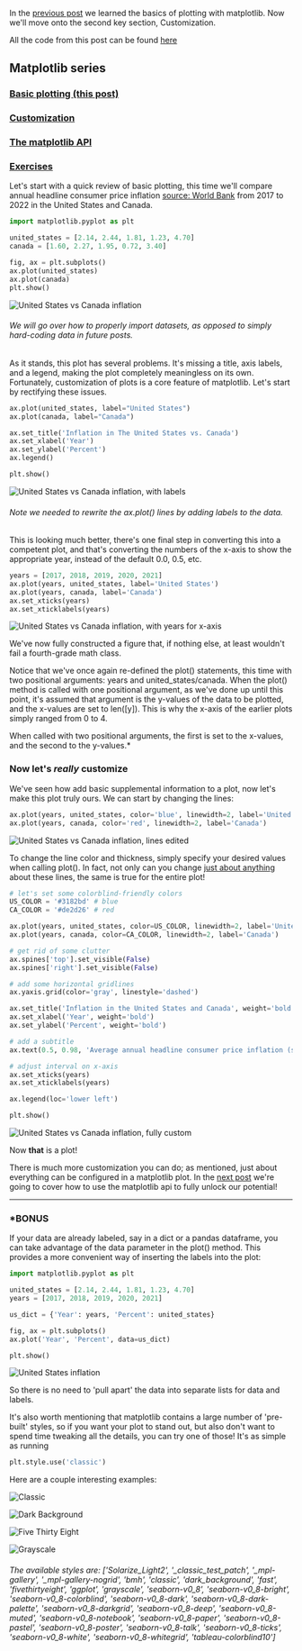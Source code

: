 In the [previous post](https://aeryck.com/post:Data%20Visualization:%20Matplotlib%20Basic%20Plotting)
we learned the basics of plotting with matplotlib. Now we'll move onto the
second key section, Customization.

All the code from this post can be found
[here](https://github.com/erkearney/Aeryck/blob/main/code_posts/data_visualization/2part_matplotlib_examples.py)

## Matplotlib series
### [Basic plotting (this post)](https://aeryck.com/post:Data%20Visualization:%20Matplotlib%20Basic%20Plotting)
### [Customization](https://aeryck.com/post:Data%20Visualization:%20Matplotlib%20Customization)
### [The matplotlib API](https://aeryck.com/post:Data%20Visualization:%20Matplotlib%20API)
### [Exercises](https://aeryck.com/post:Data%20Visualization:%20Matplotlib%20Exercises)

Let's start with a quick review of basic plotting, this time we'll compare
annual headline consumer price inflation [source: World
Bank](https://www.worldbank.org/en/research/brief/inflation-database) from 2017
to 2022 in the United States and Canada.

```python
import matplotlib.pyplot as plt

united_states = [2.14, 2.44, 1.81, 1.23, 4.70]
canada = [1.60, 2.27, 1.95, 0.72, 3.40]

fig, ax = plt.subplots()
ax.plot(united_states)
ax.plot(canada)
plt.show()
```

![United States vs Canada
inflation](static/images/data_visualization/matplotlib/customization/1.png
"Figure 1: United States vs Canada inflation")

###### We will go over how to properly import datasets, as opposed to simply hard-coding data in future posts.

As it stands, this plot has several problems. It's missing a title, axis
labels, and a legend, making the plot completely meaningless on its own. Fortunately,
customization of plots is a core feature of matplotlib. Let's start by
rectifying these issues.

```python
ax.plot(united_states, label="United States")
ax.plot(canada, label="Canada")

ax.set_title('Inflation in The United States vs. Canada')
ax.set_xlabel('Year')
ax.set_ylabel('Percent')
ax.legend()

plt.show()
```

![United States vs Canada
inflation, with labels](static/images/data_visualization/matplotlib/customization/2.png
"Figure 2: United States vs Canada inflation, with labels")

###### Note we needed to rewrite the ax.plot() lines by adding labels to the data.

This is looking much better, there's one final step in converting this into a
competent plot, and that's converting the numbers of the x-axis to show the
appropriate year, instead of the default 0.0, 0.5, etc.

```python
years = [2017, 2018, 2019, 2020, 2021]
ax.plot(years, united_states, label='United States')
ax.plot(years, canada, label='Canada')
ax.set_xticks(years)
ax.set_xticklabels(years)
```

![United States vs Canada
inflation, with years for x-axis](static/images/data_visualization/matplotlib/customization/3.png
"Figure 3: United States vs Canada inflation, with years for x-axis")

We've now fully constructed a figure that, if nothing else, at least wouldn't
fail a fourth-grade math class.

Notice that we've once again re-defined the plot() statements, this time with
two positional arguments: years and united_states/canada. When the plot() method
is called with one positional argument, as we've done up until this point, it's
assumed that argument is the y-values of the data to be plotted, and the
x-values are set to len([y]). This is why the x-axis of the earlier plots simply
ranged from 0 to 4.

When called with two positional arguments, the first is set to the x-values, and
the second to the y-values.\*

### Now let's *really* customize

We've seen how add basic supplemental information to a plot, now let's make this
plot truly ours. We can start by changing the lines:

```python
ax.plot(years, united_states, color='blue', linewidth=2, label='United States')
ax.plot(years, canada, color='red', linewidth=2, label='Canada')
```

![United States vs Canada
inflation, lines edited](static/images/data_visualization/matplotlib/customization/4.png
"Figure 4: United States vs Canada inflation, with lines edited")

To change the line color and thickness, simply specify your desired values when
calling plot(). In fact, not only can you change [just about
anything](https://matplotlib.org/stable/api/_as_gen/matplotlib.lines.Line2D.html#matplotlib.lines.Line2D)
about these lines, the same is true for the entire plot!

```python
# let's set some colorblind-friendly colors
US_COLOR = '#3182bd' # blue
CA_COLOR = '#de2d26' # red

ax.plot(years, united_states, color=US_COLOR, linewidth=2, label='United States')
ax.plot(years, canada, color=CA_COLOR, linewidth=2, label='Canada')

# get rid of some clutter
ax.spines['top'].set_visible(False)
ax.spines['right'].set_visible(False)

# add some horizontal gridlines
ax.yaxis.grid(color='gray', linestyle='dashed')

ax.set_title('Inflation in the United States and Canada', weight='bold')
ax.set_xlabel('Year', weight='bold')
ax.set_ylabel('Percent', weight='bold')

# add a subtitle
ax.text(0.5, 0.98, 'Average annual headline consumer price inflation (source: World Bank)', transform=ax.transAxes, ha='center', fontsize=8)

# adjust interval on x-axis
ax.set_xticks(years)
ax.set_xticklabels(years)

ax.legend(loc='lower left')

plt.show()
```

![United States vs Canada
inflation, fully custom](static/images/data_visualization/matplotlib/customization/5.png
"Figure 5: United States vs Canada inflation, fully custom")

Now **that** is a plot!

There is much more customization you can do; as mentioned, just about everything
can be configured in a matplotlib plot. In the
[next post](https://aeryck.com/post:Data%20Visualization:%20Matplotlib%20API)
we're going to cover how to use the matplotlib api to fully unlock our potential!

* * *
### \*BONUS
If your data are already labeled, say in a dict or a pandas dataframe, you can
take advantage of the data parameter in the plot() method. This provides a
more convenient way of inserting the labels into the plot:

```python
import matplotlib.pyplot as plt

united_states = [2.14, 2.44, 1.81, 1.23, 4.70]
years = [2017, 2018, 2019, 2020, 2021]

us_dict = {'Year': years, 'Percent': united_states}

fig, ax = plt.subplots()
ax.plot('Year', 'Percent', data=us_dict)

plt.show()
```

![United States inflation](static/images/data_visualization/matplotlib/customization/bonus.png
"Bonus figure: United States inflation, plotted using obj")

So there is no need to 'pull apart' the data into separate lists for data and
labels.

It's also worth mentioning that matplotlib contains a large number of
'pre-built' styles, so if you want your plot to stand out, but also don't want
to spend time tweaking all the details, you can try one of those! It's as simple
as running

```python
plt.style.use('classic')
```

Here are a couple interesting examples:

![Classic](static/images/data_visualization/matplotlib/customization/classic.png
"Bonus figure: Clasic style")

![Dark Background](static/images/data_visualization/matplotlib/customization/dark_background.png
"Bonus figure: Dark Background style")

![Five Thirty Eight](static/images/data_visualization/matplotlib/customization/fivethirtyeight.png
"Bonus figure: Five Thirty Eight style")

![Grayscale](static/images/data_visualization/matplotlib/customization/grayscale.png
"Bonus figure: Grayscale style")


###### The available styles are: ['Solarize_Light2', '_classic_test_patch', '_mpl-gallery', '_mpl-gallery-nogrid', 'bmh', 'classic', 'dark_background', 'fast', 'fivethirtyeight', 'ggplot', 'grayscale', 'seaborn-v0_8', 'seaborn-v0_8-bright', 'seaborn-v0_8-colorblind', 'seaborn-v0_8-dark', 'seaborn-v0_8-dark-palette', 'seaborn-v0_8-darkgrid', 'seaborn-v0_8-deep', 'seaborn-v0_8-muted', 'seaborn-v0_8-notebook', 'seaborn-v0_8-paper', 'seaborn-v0_8-pastel', 'seaborn-v0_8-poster', 'seaborn-v0_8-talk', 'seaborn-v0_8-ticks', 'seaborn-v0_8-white', 'seaborn-v0_8-whitegrid', 'tableau-colorblind10']


